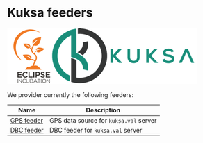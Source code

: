 # Kuksa feeders
![kuksa.val Logo](../doc/pictures/logo.png)

We provider currently the following feeders:

Name | Description
---- | -----------
[GPS feeder](./gps2val) | GPS data source for `kuksa.val` server
[DBC feeder](./kuksa_feeders/dbc2val) | DBC feeder for `kuksa.val` server
